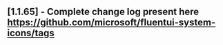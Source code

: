 ## [1.1.65] - Complete change log present here https://github.com/microsoft/fluentui-system-icons/tags